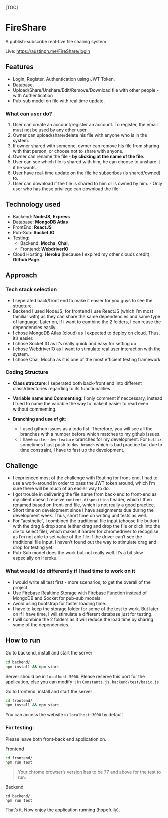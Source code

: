 [TOC]
# FireShare

A publish-subscribe real-tive file sharing system.

Live: https://austinph.me/FireShare/login

## Features

- Login, Register, Authentication using JWT Token.
- Database.
- Upload/Share/Unshare/Edit/Remove/Download file with other people - with Authentication
- Pub-sub model on file with real time update.

### What can user do?

1. User can create an account/register an account. To register, the email must not be used by any other user.
2. Owner can upload/share/delete his file with anyone who is in the system.
3. If owner shared with someone, owner can remove his file from sharing with that person, or choose not to share with anyone.
4. Owner can rename the file - **by clicking at the name of the file**.
5. User can see which file is shared with him, he can choose to unshare it if he wants.
6. User have real-time update on the file he subscribes (is shared/owned) to.
7. User can download if the file is shared to him or is owned by him. - Only user who has these privilege can download the file

## Technology used

- Backend: **NodeJS**, **Express**
- Database: **MongoDB Atlas** 
- FrontEnd: **ReactJS**
- Pub-Sub: **Socket.IO**
- Testing: 
  - Backend: **Mocha**, **Chai**, 
  - Frontend: **WebdriverIO**
- Cloud Hosting: **Heroku** (because I expired my other clouds credit),  **Github Page**.

## Approach

### Tech stack selection

- I seperated back/front end to make it easier for you guys to see the structure.
- Backend I used NodeJS, for frontend I use ReactJS (which I’m most familiar with) as they can share the same dependencies and same type of language. Later on, if i want to combine the 2 folders, I can reuse the dependencies easily.
- I chose MongoDB Atlas (cloud) as I expected to deploy on cloud. Thus, it’s easier.
- I chose Socket.IO as it’s really quick and easy for setting up
- I chose WebdriverIO as I want to stimulate real user interaction with the system.
- I chose Chai, Mocha as it is one of the most efficient testing framework.

### Coding Structure

- **Class structure**: I seperated both back-front end into different class/directories regarding to its functionalities

- **Variable name and Commenting**: I only comment if neccessary, instead I tried to name the variable the way to make it easier to read even without commenting.
- **Branching and use of git**: 
  - I used github issues as a todo list. Therefore, you will see all the branches with a number before which matches to my github issues.
  - I have `master-dev-feature` branches for my development. For `hotfix`, sometimes I just push to `dev_branch` which is bad practice but due to time constraint, I have to fast up the development.

## Challenge

- I exprienced most of the challenge with Routing for front-end. I had to use a work-around in order to pass the JWT token around, which I’m sure there will be much of an easier way to do.
- I got trouble in delivering the file name from back-end to front-end as my client doesn’t receive `content-disposition` header, which I then renamed based on front-end file, which is not really a good practice.
- Short time on development since I have assignments due during the development week. Thus, short time on writing unit tests as well.
- For “aesthetic”, I combined the traditional file input (choose file button) with the drag & drop zone (either drag and drop the file or click into the div to select file), which makes it harder for chromedriver to recognise as I’m not able to set value of the file if the driver can’t see the traditional file input. I haven’t found out the way to stimulate drag and drop for testing yet.
- Pub-Sub model does the work but not really well. It’s a bit slow especially on Heroku.

### What would I do differently if I had time to work on it

- I would write all test first - more scenarios, to get the overall of the project.
- Use Firebase Realtime Storage with Firebase Function instead of MongoDB and Socket for pub-sub models.
- Avoid using bootstrap for faster loading time.
- I have to keep the storage folder for some of the test to work. But later on if I have time, I will stimulate a different database just for testing.
- I will combine the 2 folders as it will reduce the load time by sharing some of the dependencies.

## How to run

Go to backend, install and start the server

```bash
cd backend/
npm install && npm start
```

Server should be in `localhost:5000`. Please reserve this port for the application, else you can modify it in `Constants.js`, `backend/test/basic.js`



Go to frontend, install and start the server

```bash
cd frontend/
npm install && npm start
```

You can access the website in `localhost:3000` by default



### For testing:

Please leave both front-back end application on.

Frontend

```bash
cd frontend/
npm run test
```

> Your chrome browser’s version has to be 77 and above for the test to run.

Backend

```
cd backend/
npm run test
```



That’s it. Now enjoy the application running (hopefully).